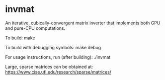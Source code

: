 # invmat
An iterative, cubically-convergent matrix inverter that implements both GPU and pure-CPU computations.

To build:
  make

To build with debugging symbols:
  make debug

For usage instructions, run (after building):
  ./invmat

Large, sparse matrices can be obtained at:
  https://www.cise.ufl.edu/research/sparse/matrices/
